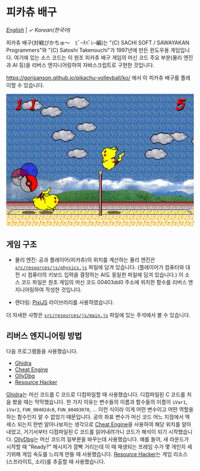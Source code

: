 # 피카츄 배구

[_English_](README.md) | _&check;_ _Korean(한국어)_

피카츄 배구(対戦ぴかちゅ～　ﾋﾞｰﾁﾊﾞﾚｰ編)는 "(C) SACHI SOFT / SAWAYAKAN Programmers"와 "(C) Satoshi Takenouchi"가 1997년에 만든 윈도우용 게임입니다. 여기에 있는 소스 코드는 이 원조 피카츄 배구 게임의 머신 코드 주요 부분(물리 엔진과 AI 등)을 리버스 엔지니어링하여 자바스크립트로 구현한 것입니다.

https://gorisanson.github.io/pikachu-volleyball/ko/ 에서 이 피카츄 배구를 플레이할 수 있습니다.

<img src="src/resources/assets/images/screenshot.png" alt="피카츄 배구 게임 스크린샷" width="648">

## 게임 구조

- 물리 엔진: 공과 플레이어(피카츄)의 위치를 계산하는 물리 엔진은 [`src/resources/js/physics.js`](src/resources/js/physics.js) 파일에 담겨 있습니다. (플레이어가 컴퓨터와 대전 시 컴퓨터의 키보드 입력을 결정하는 AI도 동일한 파일에 담겨 있습니다.) 이 소스 코드 파일은 원조 게임의 머신 코드 00403dd0 주소에 위치한 함수를 리버스 엔지니어링하여 작성한 것입니다.

- 렌더링: [PixiJS](https://github.com/pixijs/pixi.js) 라이브러리를 사용하였습니다.

더 자세한 사항은 [`src/resources/js/main.js`](src/resources/js/main.js) 파일에 있는 주석에서 볼 수 있습니다.

## 리버스 엔지니어링 방법

다음 프로그램들을 사용했습니다.

- [Ghidra](https://ghidra-sre.org/)
- [Cheat Engine](https://www.cheatengine.org/)
- [OllyDbg](http://www.ollydbg.de/)
- [Resource Hacker](http://www.angusj.com/resourcehacker/)

[Ghidra](https://ghidra-sre.org/)는 머신 코드를 C 코드로 디컴파일할 때 사용했습니다. 디컴파일된 C 코드를 처음 봤을 때는 막막했습니다. 한 가지 이유는 변수들의 이름과 함수들의 이름이 `iVar1`, `iVar2`, `FUN_00402dc0`, `FUN_00403070`, ... 이런 식이라 이게 어떤 변수이고 어떤 역할을 하는 함수인지 알 수 없었기 때문입니다. 공의 좌표 변수가 머신 코드 어느 지점에서 엑세스 되는지 한번 알아나보자는 생각으로 [Cheat Engine](https://www.cheatengine.org/)을 사용하여 해당 위치를 알아내었고, 거기서부터 디컴파일된 C 코드를 읽어내려가니 코드가 해석이 되기 시작했습니다. [OllyDbg](http://www.ollydbg.de/)는 머신 코드의 일부분을 바꾸는데 사용했습니다. 예를 들어, 새 라운드가 시작할 때 "Ready?" 메시지가 깜빡 거리는데 이 때 재생되는 프레임 수가 몇 개인지 세기위해 게임 속도를 느리게 만들 때 사용했습니다. [Resource Hacker](http://www.angusj.com/resourcehacker/)는 게임 리소스(스프라이트, 소리)를 추출할 때 사용했습니다.
